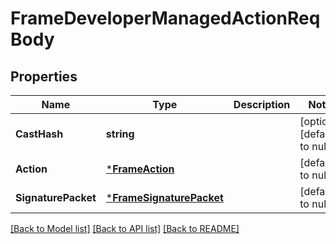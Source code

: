# FrameDeveloperManagedActionReqBody

## Properties
Name | Type | Description | Notes
------------ | ------------- | ------------- | -------------
**CastHash** | **string** |  | [optional] [default to null]
**Action** | [***FrameAction**](FrameAction.md) |  | [default to null]
**SignaturePacket** | [***FrameSignaturePacket**](FrameSignaturePacket.md) |  | [default to null]

[[Back to Model list]](../README.md#documentation-for-models) [[Back to API list]](../README.md#documentation-for-api-endpoints) [[Back to README]](../README.md)

